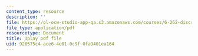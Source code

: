 ```yaml
---
content_type: resource
description: ''
file: https://ol-ocw-studio-app-qa.s3.amazonaws.com/courses/6-262-discrete-stochastic-processes-spring-2011/920575c4ace64e010c9f0fa9401ea164_ImKFBTqLqdE.pdf
file_type: application/pdf
resourcetype: Document
title: 3play pdf file
uid: 920575c4-ace6-4e01-0c9f-0fa9401ea164
---
```

